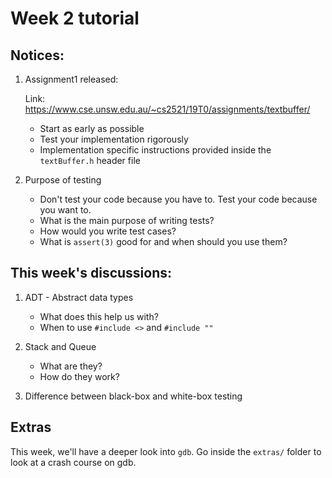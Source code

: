 # Week 2 tutorial

## Notices:

1) Assignment1 released:

   Link: https://www.cse.unsw.edu.au/~cs2521/19T0/assignments/textbuffer/

   * Start as early as possible
   * Test your implementation rigorously 
   * Implementation specific instructions provided inside the `textBuffer.h` header file

2) Purpose of testing
   * Don't test your code because you have to. Test your code because you want to.
   * What is the main purpose of writing tests?
   * How would you write test cases?
   * What is `assert(3)` good for and when should you use them?

## This week's discussions:

1) ADT - Abstract data types
   * What does this help us with?
   * When to use `#include <>` and `#include ""`

2) Stack and Queue
   * What are they?
   * How do they work?

3) Difference between black-box and white-box testing

## Extras

This week, we'll have a deeper look into `gdb`. Go inside the `extras/` folder to look at a crash course on gdb.


